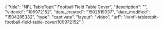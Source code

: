 {
    "title": "NFL TableTopit&trade; Football Field Table Cover",
    "description": "",
    "videoid": "109972152",
    "date_created": "1502519337",
    "date_modified": "1504285332",
    "type": "captivate",
    "layout": "video",
    "url": "\/v\/nfl-tabletopit-football-field-table-cover\/109972152"
}